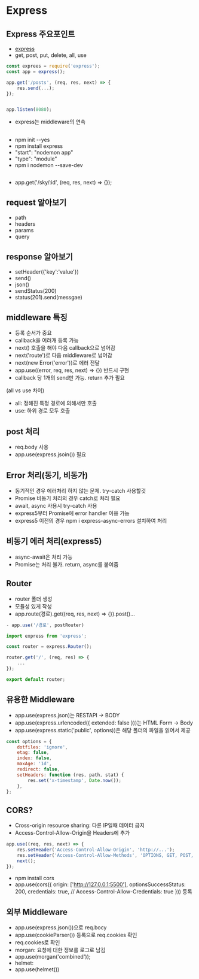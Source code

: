 # Express

## Express 주요포인트
- [express](https://expressjs.com/en/5x/api.html)
- get, post, put, delete, all, use
```javascript
const exprees = require('express');
const app = express();

app.get('/posts', (req, res, next) => {
    res.send(...);
});


app.listen(8080);
```

- express는 middleware의 연속

## 
- npm init --yes
- npm install express
- "start":  "nodemon app"
- "type": "module"
- npm i nodemon --save-dev

## 
- app.get('/sky/:id', (req, res, next) => {});

## request 알아보기
- path
- headers
- params
- query

## response 알아보기
- setHeader({'key':'value'})
- send()
- json()
- sendStatus(200)
- status(201).send(messgae)

## middleware 특징
- 등록 순서가 중요
- callback을 여러개 등록 가능
- next() 호출을 해야 다음 callback으로 넘어감
- next('route')로 다음 middleware로 넘어감
- next(new Error('error'))로 에러 전달
- app.use((error, req, res, next) => {}) 반드시 구현
- callback 당 1개의 send만 가능. return 추가 필요

(all vs use 차이)
- all: 정해진 특정 경로에 의해서만 호출
- use: 하위 경로 모두 호출

## post 처리
- req.body 사용
- app.use(express.jsoin()) 필요

## Error 처리(동기, 비동가)
- 동기적인 경우 에러처리 하지 않는 문제. try-catch 사용할것
- Promise 비동기 처리의 경우 catch로 처리 필요
- await, async 사용시 try-catch 사용
- express5부터 Promise에 error handler 이용 가능
- express5 이전의 경우 npm i express-async-errors 설치하여 처리

## 비동기 에러 처리(express5)
- async-await은 처리 가능
- Promise는 처리 불가. return, async를 붙여줌

## Router
- router 폴더 생성
- 모듈성 있게 작성
- app.route(경로).get((req, res, next) => {}).post()...
```javascript
- app.use('/경로', postRouter)
```
```javascript
import express from 'express';

const router = express.Router();

router.get('/', (req, res) => {
    ...
});

export default router;
```

## 유용한 Middleware
- app.use(express.json)는 RESTAPI -> BODY
- app.use(express.urlencoded({ extended: false }))는 HTML Form -> Body
- app.use(express.static('public', options))은 해당 폴더의 파일을 읽어서 제공
```javascript
const options = {
    dotfiles: 'ignore',
    etag: false,
    index: false,
    maxAge: '1d',
    redirect: false,
    setHeaders: function (res, path, stat) {
        res.set('x-timestamp', Date.now());
    },
};
```
## CORS?
- Cross-origin resource sharing: 다른 IP일때 데이터 금지
- Access-Control-Allow-Origin을 Headers에 추가
```javascript
app.use((req, res, next) => {
    res.setHeader('Access-Control-Allow-Origin', 'http://...');
    res.setHeader('Access-Control-Allow-Methods', 'OPTIONS, GET, POST, PUT, DELETE');
    next();
});
```

- npm install cors
- app.use(cors({
    origin: ['http://127.0.0.1:5500'],
    optionsSuccessStatus: 200,
    credentials: true,      // Access-Control-Allow-Credentials: true
})) 등록

## 외부 Middleware
- app.use(express.json())으로 req.bocy
- app.use(cookieParser()) 등록으로 req.cookies 확인
- req.cookies로 확인
- morgan: 요청에 대한 정보를 로그로 남김
- app.use(morgan('combined'));
- helmet: 
- app.use(helmet())